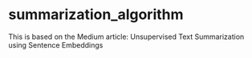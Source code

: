 # summarization_algorithm
This is based on the Medium article: Unsupervised Text Summarization using Sentence Embeddings
